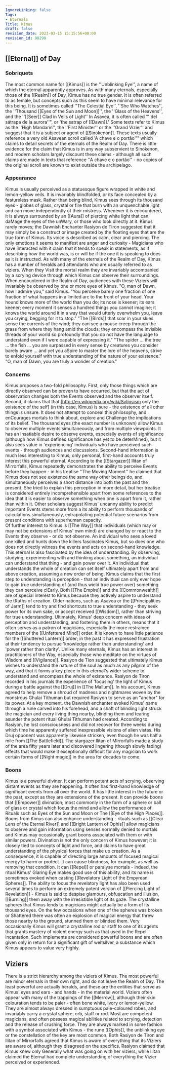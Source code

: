 ```yaml
---
IgnoreLinking: false
Tags:
- Eternals
Title: Kimus
draft: false
revision_date: 2023-03-15 15:15:56+00:00
revision_id: 98299
---
```


## [[Eternal]] of Day
### Sobriquets
The most common name for [[Kimus]] is the ''Unblinking Eye'', a name of which the eternal apparently approves.
As with many eternals, especially those of the [[Realm]] of Day, Kimus has no true gender. It is often referred to as female, but concepts such as this seem to have minimal relevance for this being. It is sometimes called ''The Celestial Eye'', ''She Who Watches'', the ''Thousand [[Eyes of the Sun and Moon]]'', the ''Glass of the Heavens'', and the ''[[Seer]] Clad in Veils of Light'' 
In Asavea, it is often called "''del sátrapa de la aurora''", or 'the satrap of [[Dawn]].' Some texts refer to Kimus as the ''High Mandarin'', the ''First Minister'' or the ''Grand Vizier'' and suggest that it is a subject or agent of [[Sinokenon]]. These texts usually reference a very old Asavean scroll called 'A chave e o portão''" which claims to detail secrets of the eternals of the Realm of Day. There is little evidence for the claim that Kimus is in any way subservient to Sinokenon, and modern scholars largely discount these claims - although all such claims are made in texts that reference ''A chave e o portão'' - no copies of the original scroll are known to exist outside the archipelago.
### Appearance
Kimus is usually perceived as a statuesque figure wrapped in white and lemon-yellow veils. It is invariably blindfolded, or its face concealed by a featureless mask. Rather than being blind, Kimus sees through its thousand eyes - globes of glass, crystal or fire that burn with an unquenchable light and can move independently of their mistress. Whenever it is encountered, it is always surrounded by an [[Aura]] of piercing white light that can daMage the eyes of the unWary, or those who look directly at it.
Kimus rarely moves; the Dawnish Enchanter Rasiyon de Tiron suggested that it may simply be a construct or image created by the floating eyes that are the true form of Kimus. Its voice is described as calm, clear and piercing. The only emotions it seems to manifest are anger and curiosity - Magicians who have interacted with it claim that it tends to speak in statements, as if describing how the world was, is or will be if the one it is speaking to does as it is instructed.
As with many of the eternals of the Realm of Day, Kimus has a number of heralds and attendants who are usually referred to as viziers. When they Visit the mortal realm they are invariably accompanied by a scrying device through which Kimus can observe their surroundings. When encountered in the Realm of Day, audiences with these Viziers will invariably be observed by one or more eyes of Kimus.
"O, man of Dawn, how I admire you," said Kimus.
"You perceive barely one fraction of one fraction of what happens in a limited arc to the front of your head. Your hound knows more of the world than you do; its nose is keener; its ears keener; every moment it senses a hundred things you cannot imagine; it knows the world around it in a way that would utterly overwhelm you, leave you crying, begging for it to stop."
"The [[Birds]] that soar in your skies sense the currents of the wind; they can see a mouse creep through the grass from where they hang amid the clouds; they encompass the invisible threads of your world so profoundly that you do not have the language to understand even if I were capable of expressing it."
"The spider ... the tree ... the fish ... you are surpassed in every sense by creatures you consider barely aware ... and yet you aSpire to master the lore of the heavens, strive to enfold yourself with true understanding of the nature of your existence." 
"O, man of Dawn, you are truly a wonder of creation."
### Concerns
Kimus proposes a two-fold philosophy. First, only those things which are directly observed can be proven to have occurred, but that the act of observation changes both the Events observed and the observer itself. Second, it claims that that [http://en.wikipedia.org/wiki/Solipsism only the existence of the self] (in this case, Kimus) is sure - the existence of all other things is unsure. It does not attempt to conceal this philosophy, and enCourages mortals to think about, explore and Challenge the implications of its belief.
The thousand eyes (the exact number is unknown) allow Kimus to observe multiple events simultaneously, and from multiple viewpoints. It has an insatiable desire to observe events, especially events of significance (although how Kimus defines significance has yet to be deterMined), but it also sees value in 'experiencing' individuals who have perceived such events - through audiences and discussions. Second-hand information is much less interesting to Kimus; only personal, first-hand accounts truly interest this powerful eternal.
According to the [[Stargazer]] Ilitan of Mirrorfalls, Kimus repeatedly demonstrates the ability to perceive Events before they happen - in his treatise ''The Moving Moment'' he claimed that Kimus does not see existence the same way other beings do, and simultaneously perceives a short distance into both the past and the present. She tried to explain this perception in more detail, but her treatise is considered entirely incomprehensible apart from some references to the idea that it is easier to observe something when one is apart from it, rather than within it. Other scholars suggest Kimus' uncanny ability to predict important Events stems more from a its ability to perform thousands of calculations simultaneously, extrapolating potential future scenarios from present conditions with superhuman capacity.  
Of further interest to Kimus is [[The Way]] that individuals (which may or may not be extensions of Kimus' own mind) are changed by or react to the Events they observe - or do not observe. An individual who sees a loved one killed and hunts down the killers fascinates Kimus, but so does one who does not directly witness the events and acts on second-hand knowledge.
This eternal is also fascinated by the idea of understanding. By observing, studying, experimenting with and thinking about something, an individual can understand that thing - and gain power over it. An individual that understands the whole of creation can set itself ultimately apart from and above creation, assuming a new order of being. Kimus claims that the first step to understanding is perception - that an individual can only ever hope to gain true understanding of (and thus wield true power over) something they can perceive clEarly.
Both [[The Empire]] and the [[Commonwealth]] are of special interest to Kimus because they actively aspire to understand the tRuths of creation. Older nations, such as Asavea or the [[Principalities of Jarm]] tend to try and find shortcuts to true understanding - they seek power for its own sake, or accept received [[Wisdom]], rather than striving for true understanding.
Ultimately, Kimus' deep concern with ideas of perception and understanding, and fostering them in others, means that it often serves as a patron of magicians, especially the more restrained members of the [[Unfettered Mind]] order. It is known to have little patience for the [[Shuttered Lantern]] order; in the past it has expressed frustration at their tendency to pursue 'knowledge rather than understanding' and 'power rather than clarity'. 
Unlike many eternals, Kimus has an interest in practitioners of the Way, especially those who meditate on the virtues of Wisdom and [[Vigilance]]. Rasiyon de Tion suggested that ultimately Kimus wishes to understand the nature of the soul as much as any pilgrim of the way, and that it forms a key piece in this eternal's wider scheme to understand and encompass the whole of existence.
Rasiyon de Tiron recorded in his journals the experience of 'focusing' the light of Kimus during a battle against the [[Druj]] in [[The Mallum]]. 
In his account, Kimus agreed to help remove a shroud of madness and nightmares woven by the monstrous Ghulai Tithuman but required Rasiyon to serve as an "anchor" for its power. At a key moment. the Dawnish enchanter evoked Kimus' name through a rune carved into his forehead, and a shaft of blinding light struck the magician and every living thing nearby, blinding them and tearing asunder the potent ritual Ghulai Tithuman had created. According to Rasiyon, he lost consciousness and did not recover for three weeks during which time he apparently suffered inexpressible visions of alien vistas. His Druj opponent was apparently likewise stricken, even though he was half a mile from [[The Battlefield]]. The stargazer Ilitan of Mirrorfalls made a study of the area fifty years later and discovered lingering (though slowly fading) effects that would make it exceptionally difficult for any magician to work certain forms of [[Night magic]] in the area for decades to come.
### Boons
Kimus is a powerful diviner. It can perform potent acts of scrying, observing distant events as they are happening. It often has first-hand knowledge of significant events from all over the world. It has little interest in the future or the past, except as they are extensions of the present. It can provide boons that [[Empower]] divination; most commonly in the form of a sphere or ball of glass or crystal which focus the mind and allow the performance of Rituals such as Eyes of the Sun and Moon or The [[Eye of the High Places]]. Boons from Kimus can also enhance understanding - rituals such as [[Clear Lens of the Eternal River]] and [[Bright Lantern of Ophis]] allow magicians to observe and gain information using senses normally denied to mortals and Kimus may occasionally grant boons associated with them or with similar powers.
Divination is not the only concern of Kimus however; it is closely tied to concepts of light and force, and claims to have great understanding of the physical forces that make up creation. As a consequence, it is capable of directing large amounts of focused magical energy to harm or protect. It can cause blindness, for example, as well as removing that condition. It can [[Repel]] or paralyse mortals - indeed, the ritual Kimus' Glaring Eye makes good use of this ability, and its name is sometimes evoked when casting [[Revelatory Light of the Empyrean Spheres]]. The ability to focus the revelatory light has also been used several times to perform an extremely potent version of [[Piercing Light of Revelation]] - Kimus is said to despise glamours, obfuscation and illusion, [[Burning]] them away with the irresistible light of its gaze. 
The crystalline spheres that Kimus lends to magicians might actually be a form of its thousand eyes. On the few occasions when one of the spheres was broken or Shattered there was often an explosion of magical energy that threw those nearby to the ground, stunned them or blinded them. 
Very occasionally Kimus will grant a crystalline rod or staff to one of its agents that grants mastery of violent energy such as that used in the Repel incantation. Such implements are considered powerful boons and are often given only in return for a significant gift of weltsilver, a substance which Kimus appears to value very highly.
## Viziers
There is a strict hierarchy among the viziers of Kimus. The most powerful are minor eternals in their own right, and do not leave the Realm of Day. The least powerful are actually heralds, and these are the entities that serve as Kimus' eyes and ears - and hands - in the material world.
Viziers often appear with many of the trappings of the [[Merrow]], although their skin colouration tends to be paler - often bone white, ivory or lemon-yellow. They are almost always dressed in sumptuous pale-coloured robes, and invariably carry a crystal sphere, orb, staff or rod. Most are competent magicians, and often possess magical abilities related to scrying, detection and the release of crushing force. They are always marked in some fashion with a symbol associated with Kimus - the rune [[Ophis]], the unblinking eye or the constellation of the key are most common.
Both Rasiyon de Tiron and Ilitan of Mirrorfalls agreed that Kimus is aware of everything that its Viziers are aware of, although they disagreed on the specifics. Rasiyon claimed that Kimus knew only Generally what was going on with her viziers, while Ilitan claimed the Eternal had complete understanding of everything the Vizier perceived or experienced.
